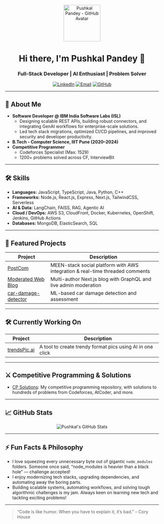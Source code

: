 <!-- Profile Header -->
<p align="center">
  <img src="https://avatars.githubusercontent.com/u/109648454?v=4" width="120" alt="Pushkal Pandey - GitHub Avatar"/>
</p>

<h1 align="center">Hi there, I'm Pushkal Pandey 👋</h1>
<h3 align="center">Full-Stack Developer | AI Enthusiast | Problem Solver</h3>

<p align="center">
  <a href="https://linkedin.com/in/pushkal-pandey"><img src="https://img.shields.io/badge/LinkedIn-blue?style=flat&logo=linkedin" alt="LinkedIn"></a>
  <a href="mailto:pushkaldkpandey333@gmail.com"><img src="https://img.shields.io/badge/Email-pushkaldkpandey333@gmail.com-blue?style=flat" alt="Email"></a>
  <a href="https://github.com/pushkal02"><img src="https://img.shields.io/badge/GitHub-pushkal02-181717?style=flat&logo=github" alt="GitHub"></a>
</p>

---

## 🚀 About Me

- **Software Developer @ IBM India Software Labs (ISL)**
  - Designing scalable REST APIs, building robust connectors, and integrating GenAI workflows for enterprise-scale solutions.
  - Led tech stack migrations, optimized CI/CD pipelines, and improved security and developer productivity.
- **B.Tech - Computer Science, IIIT Pune (2020–2024)**
- **Competitive Programmer**
  - Codeforces Specialist (Max: 1529)
  - 1200+ problems solved across CF, InterviewBit

---

## 🛠️ Skills

- **Languages:** JavaScript, TypeScript, Java, Python, C++
- **Frameworks:** Node.js, React.js, Express, Next.js, TailwindCSS, Serverless
- **AI & Data:** LangChain, FAISS, RAG, Agentic AI
- **Cloud / DevOps:** AWS S3, CloudFront, Docker, Kubernetes, OpenShift, Jenkins, GitHub Actions
- **Databases:** MongoDB, ElasticSearch, SQL

---

## 🌟 Featured Projects

| Project | Description |
| --- | --- |
| [PostCom](https://github.com/pushkal02/postcom) | MEEN-stack social platform with AWS integration & real-time threaded comments |
| [Moderated Web Blog](https://github.com/pushkal02/blog) | Multi-author Next.js blog with GraphQL and live admin moderation |
| [car-damage-detector](https://github.com/pushkal02/car-damage-detector) | ML-based car damage detection and assessment |

---

## 🛠️ Currently Working On

| Project | Description |
| --- | --- |
| [trendsPic.ai](https://github.com/pushkal02/trendsPic.ai) | A tool to create trendy format pics using AI in one click |

---

## ⚔️ Competitive Programming & Solutions

- [CP Solutions](https://github.com/pushkal02/CP): My competitive programming repository, with solutions to hundreds of problems from Codeforces, AtCoder, and more.

---

## 📈 GitHub Stats

<p align="center">
  <img src="https://github-readme-stats.vercel.app/api?username=pushkal02&show_icons=true&hide_title=true&count_private=true&theme=radical" alt="Pushkal's GitHub Stats"/>
</p>

---

## ⚡ Fun Facts & Philosophy

- I love squeezing every unnecessary byte out of gigantic `node_modules` folders. Someone once said, “node_modules is heavier than a black hole” — challenge accepted!
- I enjoy modernizing tech stacks, upgrading dependencies, and automating away the boring parts.
- Building scalable systems, automating workflows, and solving tough algorithmic challenges is my jam. Always keen on learning new tech and tackling exciting problems!

---

> “Code is like humor. When you have to explain it, it’s bad.” – Cory House
